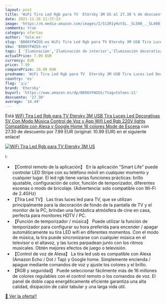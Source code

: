 ```yaml
---
layout: post
title: 'WiFi Tira Led Rgb para TV  Etersky 3M US al 27.30 % de descuento'
date: 2021-11-26 21:37:23
image: 'https://m.media-amazon.com/images/I/513R1yHztSL._SL500_._SL400_.jpg'
comments: true
category: ofertas
author: 'tole.es'
slug: 'B086YFWZGS-es WiFi Tira Led Rgb para TV Etersky 3M USB Tira Luces Led...'
sku: 'B086YFWZGS-es'
tags: [ 'Iluminación','Iluminación de interior','Iluminación decorativa y para usos específicos de interior','Tiras LED de interior','alexa','etersky','google','home', ]
actualPrice: 7.99 EUR
currency: EUR
price: 7.99
comparePrice: 10.99 EUR
prodname: 'WiFi Tira Led Rgb para TV  Etersky 3M USB Tira Luces Led Decorativas 5V Con Modo Música  Control de Voz y App  Wifi Led Rgb 220V lights Compatible con Alexa y Google Home  16 colores  Mode de Escena'
country: 'es'
flag: '🇪🇸'
brand: 'Etersky'
buyurl: 'https://www.amazon.es/dp/B086YFWZGS/?tag=tolees-21'
descuento: '27.30'
average: '14.49'
---
```


Está [WiFi Tira Led Rgb para TV  Etersky 3M USB Tira Luces Led Decorativas 5V Con Modo Música  Control de Voz y App  Wifi Led Rgb 220V lights Compatible con Alexa y Google Home  16 colores  Mode de Escena](https://www.amazon.es/dp/B086YFWZGS/?tag=tolees-21) con 27.30 de descuento por 7.99 EUR (original: 10.99 EUR) en el siguiente enlace!

[![WiFi Tira Led Rgb para TV  Etersky 3M US](https://m.media-amazon.com/images/I/513R1yHztSL._SL500_._SL400_.jpg)](https://www.amazon.es/dp/B086YFWZGS/?tag=tolees-21)

ℹ️:

- 【Control remoto de la aplicación】 En la aplicación "Smart Life" puede controlar LED Stripe con su teléfono móvil en cualquier momento y cualquier lugar. El led rgb tiene varias funciones prácticas: brillo ajustable, configuración de color, función de temporizador, diferentes escenas o modo de bricolaje. (Advertencia: solo compatible con Wi-Fi de 2.4GHz)
- 【TIra Led TV】 Las tiras luces led para TV, que se utilizan principalmente para la decoración de fondo de la pantalla de TV y el monitor de la PC, brindan una fantástica atmósfera de cine en casa, perfecta para monitores HDTV / PC.
- 【Función de temporizador / música】 Puede utilizar la función de temporizador para configurar su hora preferida para encender / apagar automáticamente su tira LED wifi en diferentes momentos. Con el modo de música, la tira puede sincronizarse con cualquier música en el televisor o el altavoz, y las luces parpadean junto con los ritmos musicales. Obtén mejores efectos de juego o televisión.
- 【Control de voz de Alexa】 La tira led usb es compatible con Alexa (Amazon Echo / Dot / Tap) y Google home. Simplemente encienda / apague mediante comandos de voz y ajuste los colores y el brillo.
- 【RGB y seguridad】 Puede seleccionar fácilmente más de 16 millones de colores regulables con el control remoto o los comandos de voz. El panel de doble capa energéticamente eficiente garantiza una alta calidad, disipación de calor tabular y una larga vida útil.

[🛒 Ver la oferta!!](https://www.amazon.es/dp/B086YFWZGS/?tag=tolees-21)
